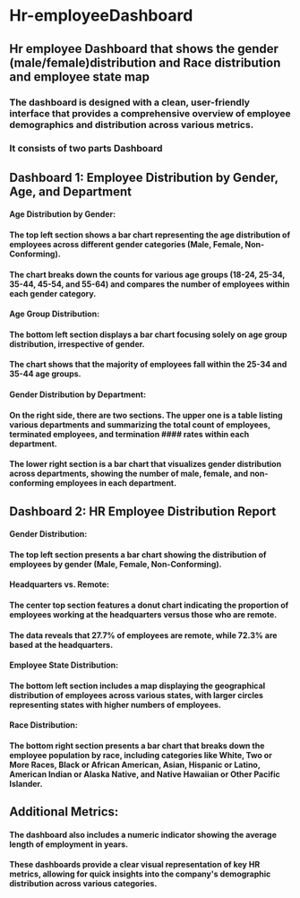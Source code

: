 # Hr-employeeDashboard
## Hr employee Dashboard  that shows the gender (male/female)distribution and Race distribution and employee state map

### The dashboard is designed with a clean, user-friendly interface that provides a comprehensive overview of employee demographics and distribution across various metrics.

### It consists of two parts Dashboard 

## Dashboard 1: Employee Distribution by Gender, Age, and Department

#### Age Distribution by Gender:
#### The top left section shows a bar chart representing the age distribution of employees across different gender categories (Male, Female, Non-Conforming).
#### The chart breaks down the counts for various age groups (18-24, 25-34, 35-44, 45-54, and 55-64) and compares the number of employees within each gender category.
#### Age Group Distribution:
#### The bottom left section displays a bar chart focusing solely on age group distribution, irrespective of gender.
#### The chart shows that the majority of employees fall within the 25-34 and 35-44 age groups.
#### Gender Distribution by Department:

#### On the right side, there are two sections. The upper one is a table listing various departments and summarizing the total count of employees, terminated employees, and termination #### rates within each department.
#### The lower right section is a bar chart that visualizes gender distribution across departments, showing the number of male, female, and non-conforming employees in each department.


##  Dashboard 2: HR Employee Distribution Report
####  Gender Distribution:

#### The top left section presents a bar chart showing the distribution of employees by gender (Male, Female, Non-Conforming).
#### Headquarters vs. Remote:

#### The center top section features a donut chart indicating the proportion of employees working at the headquarters versus those who are remote.
#### The data reveals that 27.7% of employees are remote, while 72.3% are based at the headquarters.
#### Employee State Distribution:

#### The bottom left section includes a map displaying the geographical distribution of employees across various states, with larger circles representing states with higher numbers of employees.
#### Race Distribution:

#### The bottom right section presents a bar chart that breaks down the employee population by race, including categories like White, Two or More Races, Black or African American, Asian, Hispanic or Latino, American Indian or Alaska Native, and Native Hawaiian or Other Pacific Islander.
## Additional Metrics:

#### The dashboard also includes a numeric indicator showing the average length of employment in years.
#### These dashboards provide a clear visual representation of key HR metrics, allowing for quick insights into the company's demographic distribution across various categories.
